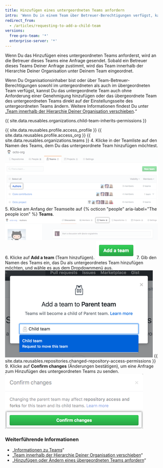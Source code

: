 ```yaml
---
title: Hinzufügen eines untergeordneten Teams anfordern
intro: 'Wenn Du in einem Team über Betreuer-Berechtigungen verfügst, kannst Du die Verschachtelung eines vorhandenen Teams innerhalb der Hierarchie Deiner Organisation unter Deinem Team anfordern.'
redirect_from:
  - /articles/requesting-to-add-a-child-team
versions:
  free-pro-team: '*'
  enterprise-server: '*'
---
```


Wenn Du das Hinzufügen eines untergeordneten Teams anforderst, wird an die Betreuer dieses Teams eine Anfrage gesendet. Sobald ein Betreuer dieses Teams Deiner Anfrage zustimmt, wird das Team innerhalb der Hierarchie Deiner Organisation unter Deinem Team eingeordnet.

Wenn Du Organisationsinhaber bist oder über Team-Betreuer-Berechtigungen sowohl im untergeordneten als auch im übergeordneten Team verfügst, kannst Du das untergeordnete Team auch ohne Anforderung einer Genehmigung hinzufügen oder das übergeordnete Team des untergeordneten Teams direkt auf der Einstellungsseite des untergeordneten Teams ändern. Weitere Informationen findest Du unter „[Team innerhalb der Hierarchie Deiner Organisation verschieben](/articles/moving-a-team-in-your-organization-s-hierarchy).“

{{ site.data.reusables.organizations.child-team-inherits-permissions }}

{{ site.data.reusables.profile.access_profile }}
{{ site.data.reusables.profile.access_org }}
{{ site.data.reusables.organizations.teams }}
4. Klicke in der Teamliste auf den Namen des Teams, dem Du das untergeordnete Team hinzufügen möchtest. ![Liste der Teams der Organisation](/assets/images/help/teams/click-team-name.png)
5. Klicke am Anfang der Teamseite auf {% octicon "people" aria-label="The people icon" %} **Teams**. ![Registerkarte „Teams" auf der Teamseite](/assets/images/help/teams/team-teams-tab.png)
6. Klicke auf **Add a team** (Team hinzufügen). ![Schaltfläche zum Hinzufügen eines Teams auf der Teamseite](/assets/images/help/teams/add-a-team.png)
7. Gib den Namen des Teams ein, das Du als untergeordnetes Team hinzufügen möchten, und wähle es aus dem Dropdownmenü aus. ![Textfeld zum Eingeben und Dropdown-Menü zum Auswählen des Namens des untergeordneten Teams](/assets/images/help/teams/type-child-team-name.png)
{{ site.data.reusables.repositories.changed-repository-access-permissions }}
9. Klicke auf **Confirm changes** (Änderungen bestätigen), um eine Anfrage zum Hinzufügen des untergeordneten Teams zu senden. ![Modales Feld mit Informationen zu den Änderungen an den Berechtigungen für den Repositoryzugriff](/assets/images/help/teams/confirm-new-parent-team.png)

### Weiterführende Informationen

- „[Informationen zu Teams](/articles/about-teams)“
- „[Team innerhalb der Hierarchie Deiner Organisation verschieben](/articles/moving-a-team-in-your-organization-s-hierarchy)“
- „[Hinzufügen oder Ändern eines übergeordneten Teams anfordern](/articles/requesting-to-add-or-change-a-parent-team)“
